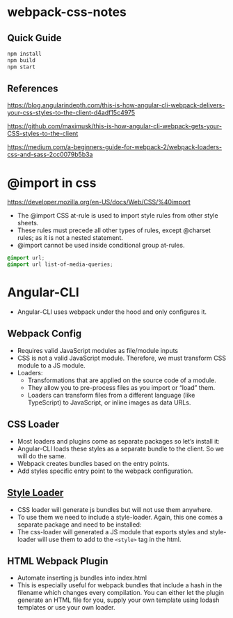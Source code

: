 # webpack-css-notes

Quick Guide
--------------------------------------------------------------------------------
```bash
npm install
npm build
npm start
```

References
--------------------------------------------------------------------------------

https://blog.angularindepth.com/this-is-how-angular-cli-webpack-delivers-your-css-styles-to-the-client-d4adf15c4975

https://github.com/maximusk/this-is-how-angular-cli-webpack-gets-your-CSS-styles-to-the-client

https://medium.com/a-beginners-guide-for-webpack-2/webpack-loaders-css-and-sass-2cc0079b5b3a

# @import in css
https://developer.mozilla.org/en-US/docs/Web/CSS/%40import
- The @import CSS at-rule is used to import style rules from other style sheets.
- These rules must precede all other types of rules, except @charset rules; as it is not a nested statement.
- @import cannot be used inside conditional group at-rules.

```css
@import url;
@import url list-of-media-queries;
```

# Angular-CLI
- Angular-CLI uses webpack under the hood and only configures it.

Webpack Config
--------------------------------------------------------------------------------
- Requires valid JavaScript modules as file/module inputs
- CSS is not a valid JavaScript module. Therefore, we must transform CSS module to a JS module.
- Loaders:
    - Transformations that are applied on the source code of a module.
    - They allow you to pre-process files as you import or “load” them.
    - Loaders can transform files from a different language (like TypeScript) to JavaScript, or inline images as data URLs.

CSS Loader
--------------------------------------------------------------------------------
- Most loaders and plugins come as separate packages so let’s install it:
- Angular-CLI loads these styles as a separate bundle to the client. So we will do the same.
- Webpack creates bundles based on the entry points.
- Add styles specific entry point to the webpack configuration.

[Style Loader](https://github.com/webpack-contrib/style-loader)
--------------------------------------------------------------------------------
- CSS loader will generate js bundles but will not use them anywhere.
- To use them we need to include a style-loader.
Again, this one comes a separate package and need to be installed:
- The css-loader will generated a JS module that exports styles and style-loader will use them to add to the `<style>` tag in the html.

HTML Webpack Plugin
--------------------------------------------------------------------------------
- Automate inserting js bundles into index.html
- This is especially useful for webpack bundles that include a hash in the filename which changes every compilation.
You can either let the plugin generate an HTML file for you, supply your own template using lodash templates or use your own loader.
